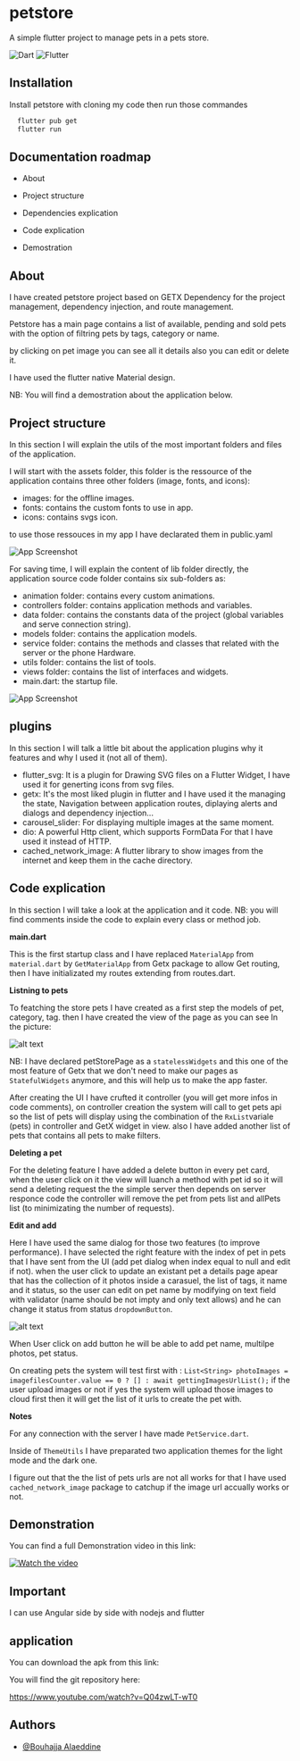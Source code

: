 
# petstore

A simple flutter project to manage pets in a pets store.

![Dart](https://img.shields.io/badge/dart-v2.16.2-blue)
![Flutter](https://img.shields.io/badge/flutter-v2.10.3-brightgreen)

## Installation

Install petstore with cloning my code then run those commandes

```bash
  flutter pub get
  flutter run
```
    
## Documentation roadmap

- About

- Project structure

- Dependencies explication

- Code explication

- Demostration

## About

I have created petstore project based on GETX Dependency for the project
management, dependency injection, and route management. 

Petstore has a main page contains a list of available, pending and sold 
pets with the option of filtring pets by tags, category or name.

by clicking on pet image you can see all it details also you can edit or delete it.

I have used the flutter native Material design. 

NB: You will find a demostration about the application below.
## Project structure

In this section I will explain the utils of the most important folders and files of the application.

I will start with the assets folder, this folder is the ressource of the application contains three other 
folders (image, fonts, and icons): 

- images: for the offline images.
- fonts: contains the custom fonts to use in app.
- icons: contains svgs icon.

to use those ressouces in my app I have declarated them in public.yaml

![App Screenshot](https://i.ibb.co/ZcRpMWP/assets.png)

For saving time, I will explain the content of lib folder directly,
the application source code folder contains six sub-folders as:

- animation folder: contains every custom animations.
- controllers folder: contains application methods and variables.
- data folder: contains the constants data of the project (global variables and serve connection string).
- models folder: contains the application models.
- service folder: contains the methods and classes that related with the server or the phone Hardware.
- utils folder: contains the list of tools.
- views folder: contains the list of interfaces and widgets.
- main.dart: the startup file.

![App Screenshot](https://i.ibb.co/stxtztj/lib.png)


## plugins

In this section I will talk a little bit about the application plugins 
why it features and why I used it (not all of them).

- flutter_svg: It is a plugin for Drawing SVG files on a Flutter Widget, I have used it for generting icons from svg files.
- getx: It's the most liked plugin in flutter and I have used it the managing the state, Navigation between application routes, diplaying alerts and dialogs and dependency injection...
- carousel_slider: For displaying multiple images at the same moment.
- dio: A powerful Http client, which supports FormData For that I have used it instead of HTTP.
- cached_network_image: A flutter library to show images from the internet and keep them in the cache directory.

## Code explication

In this section I will take a look at the application and it code.
NB: you will find comments inside the code to explain every class or method job.

**main.dart**

This is the first startup class and I have replaced `MaterialApp` from `material.dart` by `GetMaterialApp` from Getx package to allow Get routing, then I have initializated my routes extending from routes.dart.

**Listning to pets**

To featching the store pets I have created as a first step the models of pet, category, tag.
then I have created the view of the page as you can see In the picture:

![alt text](https://i.ibb.co/qmWgxSj/Screenshot-20220722-142455.jpg)

NB: I have declared petStorePage as a ``statelessWidgets`` and this one of the most feature of Getx that we don't need to make our pages 
as ``StatefulWidgets`` anymore, and this will help us to make the app faster.

After creating the UI I have crufted it controller (you will get more infos in code comments), on controller creation the system 
will call to get pets api so the list of pets will display using the combination of the ``RxList``variale (pets) in controller and GetX widget in view.
also I have added another list of pets that contains all pets to make filters.

**Deleting a pet**

For the deleting feature I have added a delete button in every pet card, when the user click on it
the view will luanch a method with pet id so it will send a deleting request
the the simple server then depends on server responce code the controller will remove the pet from pets list and allPets list (to minimizating the number of requests).

**Edit and add**

Here I have used the same dialog for those two features (to improve performance). I have selected the right feature with the index of pet in pets 
that I have sent from the UI (add pet dialog when index equal to null and edit if not). when the user click to update an existant pet 
a details page apear that has the collection of it photos inside a carasuel, the list of tags, it name and it status,
so the user can edit on pet name by modifying on text field with validator (name should be not impty and only text allows) and he can change it status from 
status ``dropdownButton``. 

![alt text](https://i.ibb.co/ZfdbzC9/Screenshot-20220722-155709.jpg)

When User click on add button he will be able to add pet name, multilpe photos, pet status.

On creating pets the system will test first with :
`List<String> photoImages = imagefilesCounter.value == 0 ? [] : await gettingImagesUrlList();` 
if the user upload images or not if yes the system will upload those images to cloud first then
it will get the list of it urls to create the pet with.

**Notes**

For any connection with the server I have made `PetService.dart`.

Inside of ``ThemeUtils`` I have preparated two application themes for the light mode and the dark one.

I figure out that the the list of pets urls are not all works for that 
I have used ``cached_network_image`` package to catchup if the image url 
accually works or not.


## Demonstration

You can find a full Demonstration video in this link:

[![Watch the video](https://i0.wp.com/www.regendus.com/wp-content/uploads/2020/01/YouTube-Keeps-Pausing-On-Android.jpg?fit=1258%2C712&ssl=1)](https://www.youtube.com/watch?v=Q04zwLT-wT0)

## Important

I can use Angular side by side with nodejs and flutter
## application

You can download the apk from this link:


You will find the git repository here:

https://www.youtube.com/watch?v=Q04zwLT-wT0
## Authors

- [@Bouhajja Alaeddine](https://github.com/Alaeddine2)

